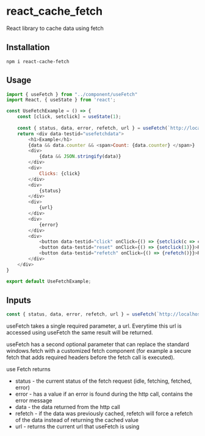 # react_cache_fetch
React library to cache data using fetch

## Installation

```
npm i react-cache-fetch
```

## Usage

```javascript
import { useFetch } from "../component/useFetch"
import React, { useState } from 'react';

const UseFetchExample = () => {
    const [click, setclick] = useState(1);
    
    const { status, data, error, refetch, url } = useFetch(`http://localhost/test/?id=${click}`)
    return <div data-testid="usefetchdata">
        <h1>Example</h1>
        {data && data.counter && <span>Count: {data.counter} </span>} 
        <div>
            {data && JSON.stringify(data)}
        </div>
        <div>
            Clicks: {click}
        </div>
        <div>
            {status}
        </div>
        <div>
            {url}
        </div>
        <div>
            {error}
        </div>
        <div>
            <button data-testid="click" onClick={() => {setclick(c => c+1)}}>Fetch</button> 
            <button data-testid="reset" onClick={() => {setclick(1)}}>Reset</button>
            <button data-testid="refetch" onClick={() => {refetch()}}>Reset</button>
        </div>
    </div>
}

export default UseFetchExample;
```

## Inputs

```javascript
const { status, data, error, refetch, url } = useFetch(`http://localhost/test/?id=${click}`)
```

useFetch takes a single required parameter, a url. Everytime this url is accessed using useFetch the same result will be returned.

useFetch has a second optional parameter that can replace the standard windows.fetch with a customized fetch component (for example a secure fetch that adds required headers before the fetch call is executed).

use Fetch returns
- status - the current status of the fetch request (idle, fetching, fetched, error)
- error - has a value if an error is found during the http call, contains the error message
- data - the data returned from the http call
- refetch - if the data was previously cached, refetch will force a refetch of the data instead of returning the cached value
- url - returns the current url that useFetch is using
